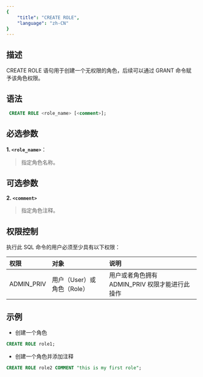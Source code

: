 ```yaml
---
{
    "title": "CREATE ROLE",
    "language": "zh-CN"
}
---
```


## 描述

CREATE ROLE 语句用于创建一个无权限的角色，后续可以通过 GRANT 命令赋予该角色权限。

## 语法

```sql
 CREATE ROLE <role_name> [<comment>];
```

## 必选参数

**1. `<role_name>`**：

> 指定角色名称。

## 可选参数

**2. `<comment>`**

> 指定角色注释。

## 权限控制

执行此 SQL 命令的用户必须至少具有以下权限：

| 权限         | 对象         | 说明            |
|:------------|:------------|:--------------|
| ADMIN_PRIV  | 用户（User）或 角色（Role） | 用户或者角色拥有 ADMIN_PRIV 权限才能进行此操作 |

## 示例

- 创建一个角色

```sql
CREATE ROLE role1;
```

- 创建一个角色并添加注释
    
```sql
CREATE ROLE role2 COMMENT "this is my first role";
```
